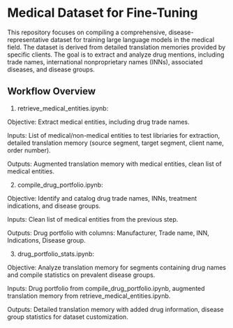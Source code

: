 # Medical Dataset for Fine-Tuning

This repository focuses on compiling a comprehensive, disease-representative dataset for training large language models in the medical field. The dataset is derived from detailed translation memories provided by specific clients. The goal is to extract and analyze drug mentions, including trade names, international nonproprietary names (INNs), associated diseases, and disease groups.

## Workflow Overview
1. retrieve_medical_entities.ipynb:

Objective: Extract medical entities, including drug trade names.

Inputs: List of medical/non-medical entities to test libriaries for extraction, detailed translation memory (source segment, target segment, client name, order number).

Outputs: Augmented translation memory with medical entities, clean list of medical entities.

2. compile_drug_portfolio.ipynb:

Objective: Identify and catalog drug trade names, INNs, treatment indications, and disease groups.

Inputs: Clean list of medical entities from the previous step.

Outputs: Drug portfolio with columns: Manufacturer, Trade name, INN, Indications, Disease group.

3. drug_portfolio_stats.ipynb:

Objective: Analyze translation memory for segments containing drug names and compile statistics on prevalent disease groups.

Inputs: Drug portfolio from compile_drug_portfolio.ipynb, augmented translation memory from retrieve_medical_entities.ipynb.

Outputs: Detailed translation memory with added drug information, disease group statistics for dataset customization.

